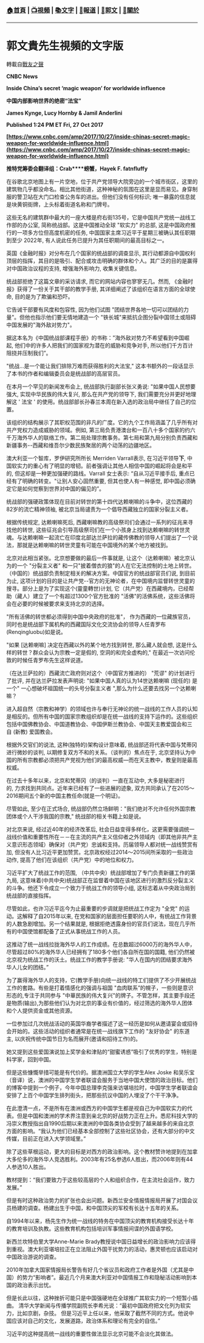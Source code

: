 ###  [:house:首頁](https://github.com/ourhimalayas/home) | [:tv:視頻](https://github.com/ourhimalayas/videos) | [:books:文字](https://github.com/ourhimalayas/txt) | [:newspaper:報道](https://github.com/ourhimalayas/news) | [:eagle:郭文](https://github.com/ourhimalayas/guomedia) | [:pray:關於](https://github.com/ourhimalayas/home/tree/master/about)
---
# 郭文貴先生視頻的文字版
轉載自[戰友之聲](http://littleantvoice.blogspot.com)

**CNBC News**



**Inside China’s secret ‘magic weapon’ for worldwide influence**

**中国内部影响世界的绝密“法宝”**



**James Kynge, Lucy Hornby & Jamil Anderlini**

**Published 1:24 PM ET Fri, 27 Oct 2017**



**[https://www.cnbc.com/amp/2017/10/27/inside-chinas-secret-magic-weapon-for-worldwide-influence.html](https://www.cnbc.com/amp/2017/10/27/inside-chinas-secret-magic-weapon-for-worldwide-influence.html)**



**推特党筹委会翻译组：Crab****螃蟹，Hayek F. fatnfluffy**



在谷歌北京地图上有一片空地，位于共产党领导大院旁边的一个城市街区，这里的建筑物几乎都没命名。相比其他街道，这种神秘的氛围在这里是显而易见。身穿制服的警卫站在大门口检查公务车的进出。但他们没有任何标识; 唯一暴露的信息就是块黄铜街牌，上头标着街道名称和门牌号。



这些无名的建筑群中最大的一座大楼是府右街135号，它是中国共产党统一战线工作部的办公室, 简称统战部。这是中国推动全球 "软实力" 的总部, 这是中国政府推行的一项多方位但高度机密的任务, 中国国家主席习近平于星期三被确认其任职期到至少 2022年, 有人说此任务已提升为其任职期间的最高目标之一。



英国《金融时报》对分布在几个国家的统战部的调查显示, 其行动都源自中国权利顶层的指挥，其目的是吸引、配合或攻击明确的群体和个人。其广泛的目的是赢得对中国政治议程的支持, 增强海外影响力, 收集关键信息。



统战部拒绝了这篇文章的采访请求, 而它的网站内容也寥寥无几。然而, 《金融时报》获得了一份关于其干部的教学手册, 其详细阐述了该组织在语言方面的全球使命, 目的是为了欺骗和恐吓。



它告诫干部要有风度和包容性, 因为他们试图 "团结世界各地一切可以团结的力量"。但他也指示他们要无情地建造一个 "铁长城"来抵抗企图分裂中国领土或阻碍中国发展的"海外敌对势力"。



据这本名为《中国统战部课程手册》的书称：”海外敌对势力不希望看到中国崛起, 他们中的许多人把我们的国家视为潜在的威胁和竞争对手, 所以他们千方百计阻挠并压制我们”。

"统战…是一个能让我们排除万难而获得胜利的大法宝," 这本书额外的一段话显示了本书的作者和编辑委员会是统战部的高层官员。



在本月一个罕见的新闻发布会上, 统战部执行副部长张义勇说: "如果中国人民想要强大, 实现中华民族的伟大复兴, 那么在共产党的领导下, 我们需要充分并更好地理解这 ' 法宝 ' 的使用。统战部部长孙春兰本周在新入选的政治局中继任了自己的位置。



该组织的结构展示了其职权范围的非凡的广度。它的九个工作局涵盖了几乎所有对共产党权力造成威胁的领域。例如, 第三局负责港澳台和一百八十多个国家的约六千万海外华人的联络工作。第二局处理宗教事务。第七局和第九局分别负责西藏和新疆事务--西藏和维吾尔少数民族聚居的两个动荡的边疆地区。



澳大利亚一个智库，罗伊研究所所长 Merriden Varrall表示, 在习近平领导**下**, 中国软实力的重心有了明显的增韧。前者强调让其他人相信中国的崛起将会是和平的, 但这却是一种更加强硬的路线。Varrall 女士表示: “自从习近平接手后, 重点已经有了明确的转变。"让别人安心固然重要, 但其也使人有一种感觉, 即中国必须确定它是如何觉察到世界对中国的偏见的”。



统战部的强硬政策体现在目前对转世的第十四代达赖喇嘛的斗争中，这位西藏的82岁的流亡精神领袖, 被北京当局谴责为一个倡导西藏独立的国家分裂主义者。



根据传统规定, 达赖喇嘛死后, 西藏喇嘛教的高级祭司们会通过一系列的征兆来寻找他的转世, 这些征兆会引导高级祭司们在一个小孩身上找到达赖喇嘛的转世灵魂。与达赖喇嘛一起流亡在印度北部达兰萨拉的藏传佛教的领导人们提出了一个说法，那就是达赖喇嘛的转世灵童有可能在中国境外的某个地方被找到。



北京对此相当紧张。北京想要做的最后一件事就是, 让这个（达赖喇嘛）被北京认为的一个 "分裂主义者" 和一只"披着僧衣的狼"的人在它无法控制的土地上转世。（中国的）统战部负责制定相关的解决方案。中国官方的统战部官员们说, 到目前为止, 这项计划的目的是让共产党--官方的无神论者，在中国境内监督转世灵童的搜寻。部分上是为了实现这个(靈童轉世)计划, 它（共产党）在西藏境内，已经帮助（藏人）建立了一个有超过1300个官方批准的 "活佛"的活佛系统，这些活佛将会在必要的时候被要求来支持北京的选择。



"所有活佛的转世都必须得到中国中央政府的批准"， 作为西藏的一位藏族官员，同时也是统战部下属机构的西藏国际文化交流协会的领导人任青罗布(Renqingluobu)如是说。

"如果 [达赖喇嘛] 决定在西藏以外的某个地方找到转世, 那么藏人就会想, 这是什么样的转世？群众会认为宗教一定是假的, 空洞的和完全虚构的," 在最近一次访问伦敦的时候任青罗布先生这样说道。



（在达兰萨拉的）西藏流亡政府则对这个（中国官方推进的） "荒谬" 的计划进行了批评, 并在达兰萨拉发表声明说: "如果中国人真的认为14世达赖喇嘛 (现任的) 是一个" 一心想破坏祖国统一的头号分裂主义者 ",那么为什么还要去找另一个达赖喇嘛？



进入超自然（宗教和神学）的领域也许与奉行无神论的统一战线的工作人员的认知是相反的。但所有中国的国家宗教组织却是在统一战线的支持下运作的。这些组织包括中国佛教协会、中国道教协会、中国伊斯兰教协会、中国天主教爱国会和三自 (新教) 爱国教会。



根据外交官们的说法, 这种(独特的)架构设计意味着, 统战部还将代表中国与梵蒂冈进行微妙的谈判, 以期修复双方不和的关系。（谈判的）焦点在于, 北京坚持认为中国的所有宗教都必须把共产党视为他们的最高权威—而在天主教中，教皇则是最高权威。



在过去十多年以来，北京和梵蒂冈（的谈判）一直在互动中, 大多是秘密进行的, 力求找到共同点。近年来已经有了一些进展的迹象, 双方共同承认了在2015～2016期间五个新的中国主教任命(就是一个明证)。



尽管如此, 至少在正式场合, 统战部仍然立场鲜明："我们绝对不允许任何外国宗教团体或个人干涉我国的宗教," 统战部的相关书籍上如是说。



对北京来说, 经过近40年的经济改革后, 社会日益变得多样化，这更需要强调统一战线价值和重要性所在－－在主流的共产主义信仰者之外领域内（即其他非共产主义意识形态领域）确保对（共产党）忠诚和支持。历届领导人都对统一战线赞赏有加, 但没有人比习近平更加赞赏。北京政权经过2014～2015间所采取的一些政治动作, 提高了他们在该组织（共产党）中的地位和权力。



习近平扩大了统战工作的范围, （中共中央）统战部增加了专门负责新疆工作的第九局, 这意味着(中共中央)统战部正在监督着中国在该地区进行的激烈反分裂主义的斗争。他还下令成立一个致力于统战工作的领导小组, 这标志着从中央政治局到统战部的直接指挥。



尽管如此，也许习近平迄今为止最重要的步调就是把统战工作定为 "全党" 的运动。这解释了自2015年以来, 在党和国家的层面担任要职的人中，有统战工作背景的人数急剧增加。另一个结果就是, 根据拒绝透露身份的官员们说法，现在几乎所有的中国使馆都配备了正式从事统战工作的人员。



这推动了统一战线拉拢海外华人的工作成绩。在总数超过6000万的海外华人中，尽管超过80%的海外华人已经拥有了180多个他们各自所在国的国籍, 他们仍然被北京视为统战工作的沃土。统战工作的教学手册说: "华人在国内的团结要求海外华人儿女的团结。”



为了赢得海外华人的支持，它(教学手册)向统一战线的特工们提供了不少开展统战工作的套路。有些是打着情感化的强调与祖国 "血肉联系”的幌子，一些则是意识形态的,专注于共同参与 "中華民族的伟大复兴"的牌子。不管怎样，其主要手段还是物质(输出),为那些他们认为对北京的事业有价值的，经过筛选的海外华人团体和个人提供资金或其他资源。



一位参加过几次统战活动的英国华裔学者描述了这一经历是如何从邀请宴会或招待会开始的。这些活动的组织者通常是在统一战线旗下工作的 "友好协会" 的东道主, 以庆祝传统中国节日为名而展开(邀请和招待工作)的。



她又提到这些爱国演说加上奖学金和津贴的“甜蜜诱惑”吸引了优秀的学生，特别是科学家，回到中国。



但是这些慷慨举措可能是有代价的。据澳洲国立大学的学生Alex Joske 和吴乐宝（音译）说，澳洲的中国学生学者联谊会服务于当地中国大使馆的政治目标。他们的博客中提到一个例子，今年中国总理李克强来访堪培拉时，中国学生学者联谊会安排了上百个中国学生排列街头，把那些抗议中国的人埋没了个干干净净。



在此澄清一点，不是所有在澳洲或西方的中国学生都是视自己为中国软实力的代表。但是中国和澳洲的学术界注意到亲北京的好战势力正在上升。悉尼科技大学的冯崇义教授指出自1990后期以来澳洲的中国各类协会受到了越来越多的来自北京方面的影响。“我认为他们已经基本全部控制了这些社区协会，还有大部分的中文传媒，目前正在进入大学领域里。”



除了这些草根运动，更大的目标是对西方的政治影响。这个教材赞许地提到在加拿大多伦多的海外华人竞选胜利。2003年有25名参选6人胜出，而2006年则有44人参选10人胜出。



教材提到：“我们要致力于这些较高层的个人和组织合作，在主流社会运作，致力发展。”

但是有时这种政治势力的扩张也会出问题。新西兰安全情报情报局开展了对国会议员杨建的调查。杨建出生于中国，和中国顶尖的军校有长达十五年的关系。



自1994年以来，杨先生作为统一战线的特务在中国顶尖的教育机构接受长达十年的教育培训及执教。这些教育机构包括培训军事情报间谍的外国语学校。



新西兰坎特伯里大学Anne-Marie Brady教授说中国日益增长的政治影响力应该得到重视。澳大利亚堪培拉正在立法阻止外国干扰势力的活动，惠灵顿也应该启动对中国政治游说的调查。

2010年加拿大国家情报局长警告有好几个省议员和政府工作者是外国（尤其是中国）的势力“影响者”。最近几个月来澳大利亚对中国情报工作和隐秘活动影响到本国的政治表示出忧。



但是长此以往，这种挫折可能只是中国强硬地在全球推广其软实力的一个短暂小插曲。 清华大学新闻与传播学院副院长李希光说：“最初中国政府把文化列为软实力，比如京剧，杂技。 但是习近平上任以来，他采取了截然不同的方式。他说中国应该对自己的文化，发展道路，政治体系和理论有完全的自信。”



习近平的这种提高统一战线的重要性做法显示北京可能不会淡化其做法。
<u></u><sub></sub><sup></sup><strike></strike>
